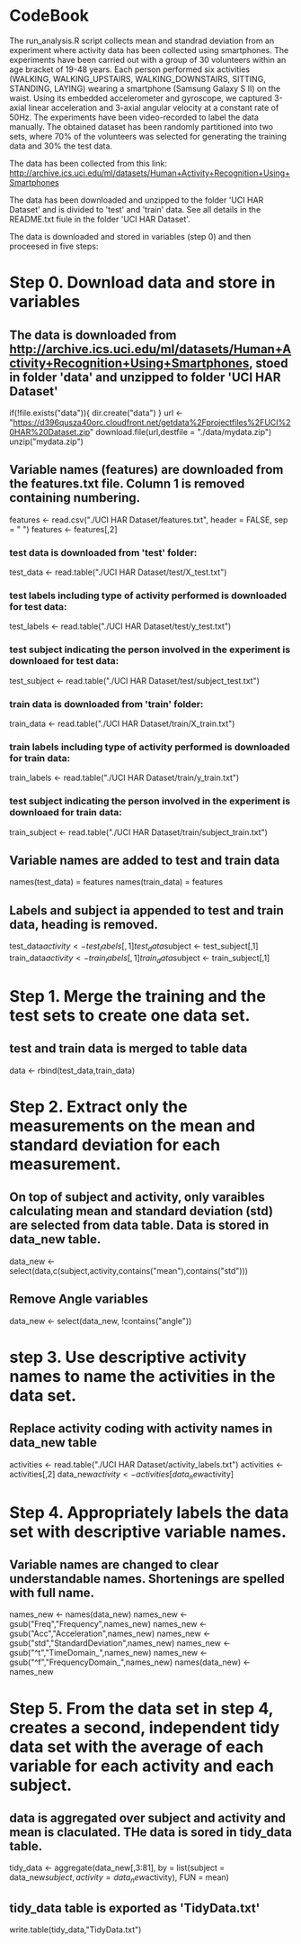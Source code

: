# CodeBook

The run_analysis.R script collects mean and standrad deviation from an experiment where activity data has been collected using smartphones.
The experiments have been carried out with a group of 30 volunteers within an age bracket of 19-48 years. Each person performed six activities (WALKING, WALKING_UPSTAIRS, WALKING_DOWNSTAIRS, SITTING, STANDING, LAYING) wearing a smartphone (Samsung Galaxy S II) on the waist. Using its embedded accelerometer and gyroscope, we captured 3-axial linear acceleration and 3-axial angular velocity at a constant rate of 50Hz. The experiments have been video-recorded to label the data manually. The obtained dataset has been randomly partitioned into two sets, where 70% of the volunteers was selected for generating the training data and 30% the test data.

The data has been collected from this link: http://archive.ics.uci.edu/ml/datasets/Human+Activity+Recognition+Using+Smartphones

The data has been downloaded and unzipped to the folder 'UCI HAR Dataset' and is divided to 'test' and 'train' data. See all details in the README.txt fiule in the folder 'UCI HAR Dataset'.

The data is downloaded and stored in variables (step 0) and then proceesed in five steps:

# Step 0. Download data and store in variables 

## The data is downloaded from  http://archive.ics.uci.edu/ml/datasets/Human+Activity+Recognition+Using+Smartphones, stoed in folder 'data' and unzipped to folder 'UCI HAR Dataset'
if(!file.exists("data")){
        dir.create("data")
}
url <- "https://d396qusza40orc.cloudfront.net/getdata%2Fprojectfiles%2FUCI%20HAR%20Dataset.zip"
download.file(url,destfile = "./data/mydata.zip")
unzip("mydata.zip")

## Variable names (features) are downloaded from the features.txt file. Column 1 is removed containing numbering.
features <- read.csv("./UCI HAR Dataset/features.txt", header = FALSE, sep = " ")
features <- features[,2]

### test data is downloaded from 'test' folder:
test_data <- read.table("./UCI HAR Dataset/test/X_test.txt")
### test labels including type of activity performed is downloaded for test data:
test_labels <- read.table("./UCI HAR Dataset/test/y_test.txt")
### test subject indicating the person involved in the experiment is downloaed for test data:
test_subject <- read.table("./UCI HAR Dataset/test/subject_test.txt")

### train data is downloaded from 'train' folder:
train_data <- read.table("./UCI HAR Dataset/train/X_train.txt")
### train labels including type of activity performed is downloaded for train data:
train_labels <- read.table("./UCI HAR Dataset/train/y_train.txt")
### test subject indicating the person involved in the experiment is downloaed for train data:
train_subject <- read.table("./UCI HAR Dataset/train/subject_train.txt")

## Variable names are added to test and train data
names(test_data) = features
names(train_data) = features

## Labels and subject ia appended to test and train data, heading is removed.
test_data$activity <- test_labels[,1]
test_data$subject <- test_subject[,1]
train_data$activity <- train_labels[,1]
train_data$subject <- train_subject[,1]

# Step 1. Merge the training and the test sets to create one data set.
## test and train data is merged to table data
data <- rbind(test_data,train_data)

# Step 2. Extract only the measurements on the mean and standard deviation for each measurement.
## On top of subject and activity, only varaibles calculating mean and standard deviation (std) are selected from data table. Data is stored in data_new table.
data_new <- select(data,c(subject,activity,contains("mean"),contains("std")))
## Remove Angle variables
data_new <- select(data_new, !contains("angle"))

# step 3. Use descriptive activity names to name the activities in the data set.
## Replace activity coding with activity names in data_new table
activities <- read.table("./UCI HAR Dataset/activity_labels.txt")
activities <- activities[,2]
data_new$activity <- activities[data_new$activity]

# Step 4. Appropriately labels the data set with descriptive variable names.
## Variable names are changed to clear understandable names. Shortenings are spelled with full name.
names_new <- names(data_new)
names_new <- gsub("Freq","Frequency",names_new)
names_new <- gsub("Acc","Acceleration",names_new)
names_new <- gsub("std","StandardDeviation",names_new)
names_new <- gsub("^t","TimeDomain_",names_new)
names_new <- gsub("^f","FrequencyDomain_",names_new)
names(data_new) <- names_new


# Step 5. From the data set in step 4, creates a second, independent tidy data set with the average of each variable for each activity and each subject.
## data is aggregated over subject and activity and mean is claculated. THe data is sored in tidy_data table. 
tidy_data <- aggregate(data_new[,3:81], by = list(subject = data_new$subject, activity = data_new$activity), FUN = mean)
## tidy_data table is exported as 'TidyData.txt'
write.table(tidy_data,"TidyData.txt")
